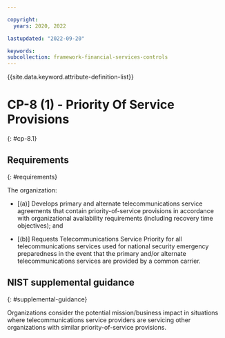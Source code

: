 ```yaml
---

copyright:
  years: 2020, 2022

lastupdated: "2022-09-20"

keywords: 
subcollection: framework-financial-services-controls
---
```


{{site.data.keyword.attribute-definition-list}}

# CP-8 (1) - Priority Of Service Provisions
{: #cp-8.1}

## Requirements
{: #requirements}

The organization:

- \[(a)\] Develops primary and alternate telecommunications service agreements that contain priority-of-service provisions in accordance with organizational availability requirements (including recovery time objectives); and

- \[(b)\] Requests Telecommunications Service Priority for all telecommunications services used for national security emergency preparedness in the event that the primary and/or alternate telecommunications services are provided by a common carrier.

## NIST supplemental guidance
{: #supplemental-guidance}

Organizations consider the potential mission/business impact in situations where telecommunications service providers are servicing other organizations with similar priority-of-service provisions.

